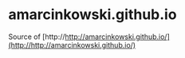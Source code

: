 # amarcinkowski.github.io

Source of [http://http://amarcinkowski.github.io/](http://http://amarcinkowski.github.io/)
